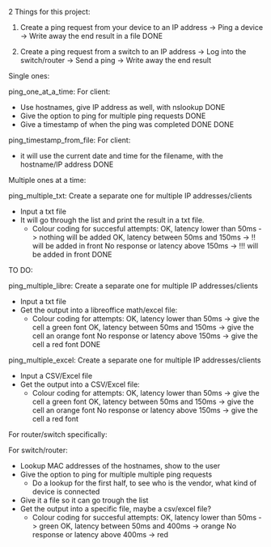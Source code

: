 2 Things for this project:

1. Create a ping request from your device to an IP address
-> Ping a device
-> Write away the end result in a file 
DONE


2. Create a ping request from a switch to an IP address
-> Log into the switch/router
-> Send a ping
-> Write away the end result

Single ones:

ping_one_at_a_time:
For client:
- Use hostnames, give IP address as well, with nslookup DONE
- Give the option to ping for multiple ping requests DONE
- Give a timestamp of when the ping was completed DONE
DONE

ping_timestamp_from_file:
For client:
- it will use the current date and time for the filename, with the hostname/IP address
DONE


Multiple ones at a time:

ping_multiple_txt:
Create a separate one for multiple IP addresses/clients
- Input a txt file
- It will go through the list and print the result in a txt file.
    - Colour coding for succesful attempts:
        OK, latency lower than 50ms -> nothing will be added
        OK, latency between 50ms and 150ms -> !! will be added in front
        No response or latency above 150ms -> !!! will be added in front
DONE

TO DO:

ping_multiple_libre:
Create a separate one for multiple IP addresses/clients
- Input a txt file
- Get the output into a libreoffice math/excel file:
    - Colour coding for attempts:
        OK, latency lower than 50ms -> give the cell a green font
        OK, latency between 50ms and 150ms -> give the cell an orange font
        No response or latency above 150ms -> give the cell a red font
DONE


ping_multiple_excel:
Create a separate one for multiple IP addresses/clients
- Input a CSV/Excel file
- Get the output into a CSV/Excel file:
    - Colour coding for attempts:
        OK, latency lower than 50ms -> give the cell a green font
        OK, latency between 50ms and 150ms -> give the cell an orange font
        No response or latency above 150ms -> give the cell a red font


For router/switch specifically:

For switch/router:
- Lookup MAC addresses of the hostnames, show to the user
- Give the option to ping for multiple multiple ping requests
    - Do a lookup for the first half, to see who is the vendor, what kind of device is connected
- Give it a file so it can go trough the list
- Get the output into a specific file, maybe a csv/excel file?
    - Colour coding for succesful attempts:
        OK, latency lower than 50ms -> green
        OK, latency between 50ms and 400ms -> orange
        No response or latency above 400ms -> red